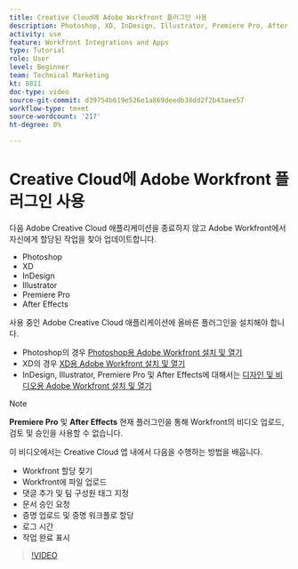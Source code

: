 ```yaml
---
title: Creative Cloud에 Adobe Workfront 플러그인 사용
description: Photoshop, XD, InDesign, Illustrator, Premiere Pro, After Effects 등 Adobe Creative Cloud 애플리케이션을 종료하지 않고 Adobe Workfront에서 자신에게 할당된 작업을 찾아 업데이트합니다
activity: use
feature: Workfront Integrations and Apps
type: Tutorial
role: User
level: Beginner
team: Technical Marketing
kt: 8811
doc-type: video
source-git-commit: d39754b619e526e1a869deedb38dd2f2b43aee57
workflow-type: tm+mt
source-wordcount: '217'
ht-degree: 0%

---
```


# Creative Cloud에 Adobe Workfront 플러그인 사용

다음 Adobe Creative Cloud 애플리케이션을 종료하지 않고 Adobe Workfront에서 자신에게 할당된 작업을 찾아 업데이트합니다.

* Photoshop
* XD
* InDesign
* Illustrator
* Premiere Pro
* After Effects

사용 중인 Adobe Creative Cloud 애플리케이션에 올바른 플러그인을 설치해야 합니다.

* Photoshop의 경우 [Photoshop용 Adobe Workfront 설치 및 열기](https://experienceleague.adobe.com/docs/workfront/using/adobe-workfront-integrations/workfront-for-creative-cloud/install-wf-cc/wf-cc-install-ps.html?)
* XD의 경우 [XD용 Adobe Workfront 설치 및 열기](https://experienceleague.adobe.com/docs/workfront/using/adobe-workfront-integrations/workfront-for-creative-cloud/install-wf-cc/wf-adobe-xd-install.html?)
* InDesign, Illustrator, Premiere Pro 및 After Effects에 대해서는 [디자인 및 비디오용 Adobe Workfront 설치 및 열기](https://experienceleague.adobe.com/docs/workfront/using/adobe-workfront-integrations/workfront-for-creative-cloud/install-wf-cc/wf-install-cc.html?)

>[!NOTE]
>
>**Premiere Pro** 및 **After Effects** 현재 플러그인을 통해 Workfront의 비디오 업로드, 검토 및 승인을 사용할 수 없습니다.


이 비디오에서는 Creative Cloud 앱 내에서 다음을 수행하는 방법을 배웁니다.

* Workfront 할당 찾기
* Workfront에 파일 업로드
* 댓글 추가 및 팀 구성원 태그 지정
* 문서 승인 요청
* 증명 업로드 및 증명 워크플로 할당
* 로그 시간
* 작업 완료 표시

>[!VIDEO](https://video.tv.adobe.com/v/3415452/?quality=12)
